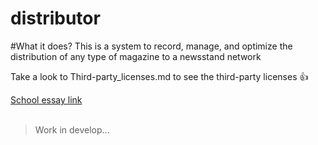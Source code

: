 # distributor

#What it does?
This is a system to record, manage, and optimize the distribution of any type of magazine to a newsstand network

Take a look to Third-party_licenses.md to see the third-party licenses :+1:

[School essay link](http://tesine.marconirovereto.it/dettagli.html?2016.5BI.9)
<br /><br />
>Work in develop...
